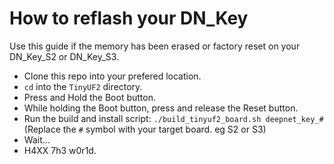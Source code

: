 # How to reflash your DN_Key

Use this guide if the memory has been erased or factory reset on your DN_Key_S2 or DN_Key_S3.  

- Clone this repo into your prefered location.  
- `cd` into the `TinyUF2` directory.  
- Press and Hold the Boot button. 
- While holding the Boot button, press and release the Reset button.
- Run the build and install script: `./build_tinyuf2_board.sh deepnet_key_#` (Replace the `#` symbol with your target board. eg S2 or S3)  
- Wait...
- H4XX 7h3 w0r1d.  





